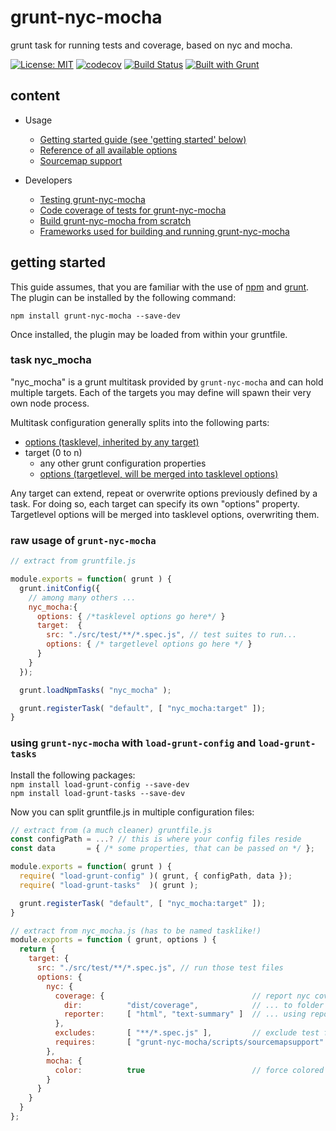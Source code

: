 # grunt-nyc-mocha #

grunt task for running tests and coverage, based on nyc and mocha.

[![License: MIT](https://img.shields.io/badge/License-MIT-yellow.svg)](https://opensource.org/licenses/MIT)
[![codecov](https://codecov.io/gh/db-developer/grunt-nyc-mocha/branch/master/graph/badge.svg)](https://codecov.io/gh/db-developer/grunt-nyc-mocha)
[![Build Status](https://travis-ci.com/db-developer/grunt-nyc-mocha.svg?branch=master)](https://travis-ci.com/db-developer/grunt-nyc-mocha)
[![Built with Grunt](https://cdn.gruntjs.com/builtwith.svg)](https://gruntjs.com/)

## content ##

* Usage
  * [Getting started guide (see 'getting started' below)](#getting-started)
  * [Reference of all available options](docs/options.md)
  * [Sourcemap support](docs/sourcemapsupport.md)

* Developers
  * [Testing grunt-nyc-mocha](docs/grunt.md#testing)
  * [Code coverage of tests for grunt-nyc-mocha](docs/grunt.md#code-coverage)
  * [Build grunt-nyc-mocha from scratch](docs/grunt.md#building)
  * [Frameworks used for building and running grunt-nyc-mocha](docs/frameworks.md)

## getting started ##

This guide assumes, that you are familiar with the use of [npm](https://npmjs.com "Homepage of npm") and [grunt](https://gruntjs.com "Homepage of grunt").  
The plugin can be installed by the following command:

<code>npm install grunt-nyc-mocha --save-dev</code>

Once installed, the plugin may be loaded from within your gruntfile.

### task nyc_mocha ###

"nyc_mocha" is a grunt multitask provided by <code>grunt-nyc-mocha</code> and
can hold multiple targets. Each of the targets you may define will spawn
their very own node process.

Multitask configuration generally splits into the following parts:

* [options (tasklevel, inherited by any target)](docs/options.md)
* target (0 to n)
  * any other grunt configuration properties
  * [options (targetlevel, will be merged into tasklevel options)](docs/options.md)

Any target can extend, repeat or overwrite options previously defined by a task.
For doing so, each target can specify its own "options" property. Targetlevel
options will be merged into tasklevel options, overwriting them.

### raw usage of <code>grunt-nyc-mocha</code> ###

```javascript
// extract from gruntfile.js

module.exports = function( grunt ) {
  grunt.initConfig({
    // among many others ...
    nyc_mocha:{
      options: { /*tasklevel options go here*/ }
      target:  {
        src: "./src/test/**/*.spec.js", // test suites to run...
        options: { /* targetlevel options go here */ }
      }
    }
  });

  grunt.loadNpmTasks( "nyc_mocha" );

  grunt.registerTask( "default", [ "nyc_mocha:target" ]);
}
```

### using <code>grunt-nyc-mocha</code> with <code>load-grunt-config</code> and <code>load-grunt-tasks</code> ###

Install the following packages:  
<code>npm install load-grunt-config --save-dev</code>  
<code>npm install load-grunt-tasks  --save-dev</code>  

Now you can split gruntfile.js in multiple configuration files:

```javascript
// extract from (a much cleaner) gruntfile.js
const configPath = ...? // this is where your config files reside
const data       = { /* some properties, that can be passed on */ };

module.exports = function( grunt ) {
  require( "load-grunt-config" )( grunt, { configPath, data });
  require( "load-grunt-tasks"  )( grunt );

  grunt.registerTask( "default", [ "nyc_mocha:target" ]);
}
```

```javascript
// extract from nyc_mocha.js (has to be named tasklike!)
module.exports = function ( grunt, options ) {
  return {
    target: {
      src: "./src/test/**/*.spec.js", // run those test files
      options: {
        nyc: {
          coverage: {                                 // report nyc coverage results
            dir:          "dist/coverage",            // ... to folder
            reporter:     [ "html", "text-summary" ]  // ... using reporters
          },
          excludes:       [ "**/*.spec.js" ],         // exclude test files from instrumentation!
          requires:       [ "grunt-nyc-mocha/scripts/sourcemapsupport" ]
        },
        mocha: {
          color:          true                        // force colored output
        }
      }
    }
  }
};
```
